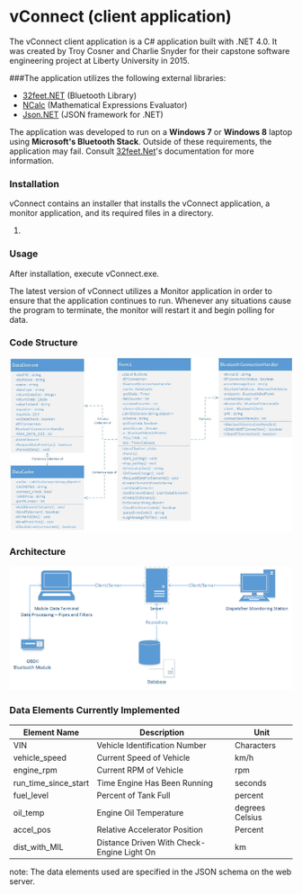 # vConnect (client application)

The vConnect client application is a C# application built with .NET 4.0. It was created by Troy Cosner and Charlie Snyder for their capstone software engineering project at Liberty University in 2015.

###The application utilizes the following external libraries:
  * [32feet.NET][1] (Bluetooth Library)
  * [NCalc][2] (Mathematical Expressions Evaluator)
  * [Json.NET][3] (JSON framework for .NET)
  
The application was developed to run on a **Windows 7** or **Windows 8** laptop using **Microsoft's Bluetooth Stack**. Outside of these requirements, the application may fail.
Consult [32feet.Net][4]'s documentation for more information.  
  
### Installation
vConnect contains an installer that installs the vConnect application, a monitor application, and its required files in a directory. 

  1) 
  
### Usage
After installation, execute vConnect.exe.

The latest version of vConnect utilizes a Monitor application in order to ensure that the application continues to run. Whenever any situations cause the program to terminate, the monitor will restart it and begin polling for data.

### Code Structure
![alt text](vConnect/Images/classDiagram.jpg)

### Architecture
![alt text](vConnect/Images/architecture.png)

### Data Elements Currently Implemented
| Element Name | Description | Unit |
| ------------ | ----------- | ---- |
| VIN | Vehicle Identification Number | Characters |
| vehicle_speed | Current Speed of Vehicle | km/h |
| engine_rpm | Current RPM of Vehicle | rpm |
| run_time_since_start | Time Engine Has Been Running | seconds |
| fuel_level | Percent of Tank Full | percent |
| oil_temp | Engine Oil Temperature | degrees Celsius |
| accel_pos | Relative Accelerator Position | Percent |
| dist_with_MIL | Distance Driven With Check-Engine Light On | km |
note: The data elements used are specified in the JSON schema on the web server.  
  
[1]: https://32feet.codeplex.com/
[2]: https://ncalc.codeplex.com/
[3]: http://www.newtonsoft.com/json
[4]: https://32feet.codeplex.com/wikipage?title=Supported%20Hardware%20and%20Software